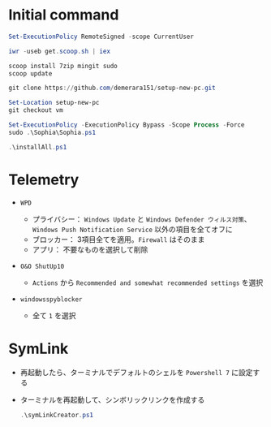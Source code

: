 # Initial command

  ```powershell
  Set-ExecutionPolicy RemoteSigned -scope CurrentUser

  iwr -useb get.scoop.sh | iex

  scoop install 7zip mingit sudo
  scoop update

  git clone https://github.com/demerara151/setup-new-pc.git

  Set-Location setup-new-pc
  git checkout vm

  Set-ExecutionPolicy -ExecutionPolicy Bypass -Scope Process -Force
  sudo .\Sophia\Sophia.ps1

  .\installAll.ps1

  ```

# Telemetry
  * `WPD`
    * プライバシー： `Windows Update` と `Windows Defender ウィルス対策`、`Windows Push Notification Service` 以外の項目を全てオフに
    * ブロッカー： 3項目全てを適用。`Firewall` はそのまま
    * アプリ： 不要なものを選択して削除

  * `O&O ShutUp10`
    * `Actions` から `Recommended and somewhat recommended settings` を選択
  * `windowsspyblocker`
    * 全て `1` を選択

# SymLink
* 再起動したら、ターミナルでデフォルトのシェルを `Powershell 7` に設定する

* ターミナルを再起動して、シンボリックリンクを作成する

  ```powershell
  .\symLinkCreator.ps1
  ```
